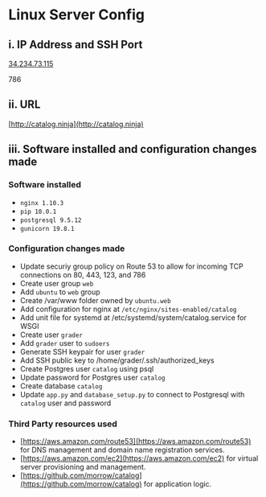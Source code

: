 # Linux Server Config

## i. IP Address and SSH Port
[34.234.73.115](http://34.234.73.115)

786

## ii. URL
[http://catalog.ninja](http://catalog.ninja)

## iii. Software installed and configuration changes made
### Software installed
- `nginx 1.10.3`
- `pip 10.0.1`
- `postgresql 9.5.12`
- `gunicorn 19.8.1`

### Configuration changes made
- Update securiy group policy on Route 53 to allow for incoming TCP connections on 80, 443, 123, and 786
- Create user group `web`
- Add `ubuntu` to `web` group
- Create /var/www folder owned by `ubuntu.web`
- Add configuration for nginx at `/etc/nginx/sites-enabled/catalog`
- Add unit file for systemd at /etc/systemd/system/catalog.service for WSGI
- Create user `grader`
- Add `grader` user to `sudoers`
- Generate SSH keypair for user `grader`
- Add SSH public key to /home/grader/.ssh/authorized_keys
- Create Postgres user `catalog` using psql
- Update password for Postgres user `catalog`
- Create database `catalog`
- Update `app.py` and `database_setup.py` to connect to Postgresql with `catalog` user and password

### Third Party resources used
- [https://aws.amazon.com/route53](https://aws.amazon.com/route53) for DNS management and domain name registration services.
- [https://aws.amazon.com/ec2](https://aws.amazon.com/ec2) for virtual server provisioning and management.
- [https://github.com/morrow/catalog](https://github.com/morrow/catalog) for application logic.

